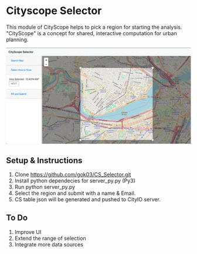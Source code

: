 # Cityscope Selector
This module of CityScope helps to pick a region for starting the analysis.  
"CityScope" is a concept for shared, interactive computation for urban planning.

![cs_selector.png](https://github.com/gok03/CS_Selector/blob/master/cs_selector.png)

## Setup & Instructions
1. Clone https://github.com/gok03/CS_Selector.git
2. Install python dependecies for server_py.py (Py3)
3. Run python server_py.py
4. Select the region and submit with a name & Email.
6. CS table json will be generated and pushed to CityIO server.

## To Do
1. Improve UI
2. Extend the range of selection
3. Integrate more data sources